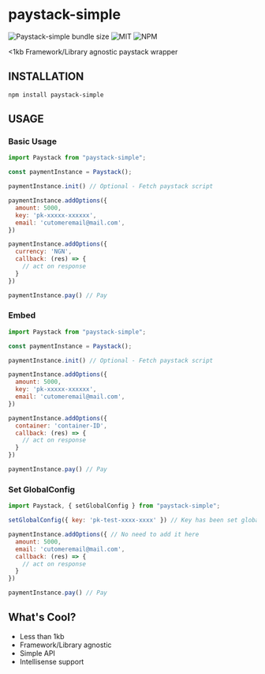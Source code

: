# paystack-simple
![Paystack-simple bundle size](https://bundlephobia.com/result?p=paystack-simple) 
![MIT](https://badgen.net/badge/license/MIT/blue)
![NPM](https://www.npmjs.com/package/paystack-simple)

<1kb Framework/Library agnostic paystack wrapper


## INSTALLATION

```
npm install paystack-simple
```

## USAGE

### Basic Usage
```js
import Paystack from "paystack-simple";

const paymentInstance = Paystack();

paymentInstance.init() // Optional - Fetch paystack script

paymentInstance.addOptions({
  amount: 5000,
  key: 'pk-xxxxx-xxxxxx',
  email: 'cutomeremail@mail.com',
})

paymentInstance.addOptions({
  currency: 'NGN',
  callback: (res) => {
    // act on response
  }
})

paymentInstance.pay() // Pay
```

### Embed
```js
import Paystack from "paystack-simple";

const paymentInstance = Paystack();

paymentInstance.init() // Optional - Fetch paystack script

paymentInstance.addOptions({
  amount: 5000,
  key: 'pk-xxxxx-xxxxxx',
  email: 'cutomeremail@mail.com',
})

paymentInstance.addOptions({
  container: 'container-ID',
  callback: (res) => {
    // act on response
  }
})

paymentInstance.pay() // Pay
```

### Set GlobalConfig

```js
import Paystack, { setGlobalConfig } from "paystack-simple";

setGlobalConfig({ key: 'pk-test-xxxx-xxxx' }) // Key has been set globally

paymentInstance.addOptions({ // No need to add it here
  amount: 5000,
  email: 'cutomeremail@mail.com',
  callback: (res) => {
    // act on response
  }
})

paymentInstance.pay() // Pay

```

## What's Cool?
- Less than 1kb
- Framework/Library agnostic
- Simple API
- Intellisense support